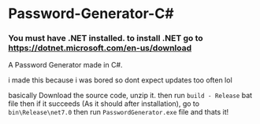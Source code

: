 # Password-Generator-C#
### You must have .NET installed. to install .NET go to https://dotnet.microsoft.com/en-us/download
A Password Generator made in C#.

i made this because i was bored so dont expect updates too often lol

basically Download the source code, unzip it. then run `build - Release` bat file then if it succeeds (As it should after installation), go to `bin\Release\net7.0` then run `PasswordGenerator.exe` file and thats it!
